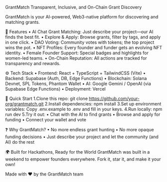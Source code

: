 GrantMatch
Transparent, Inclusive, and On-Chain Grant Discovery

GrantMatch is your AI-powered, Web3-native platform for discovering and matching grants.

🚀 Features
• AI Chat Grant Matching: Just describe your project—our AI finds the best fit.
• Explore & Apply: Browse grants, filter by tags, and apply in one click.
• DAO Voting: Community votes with tokens; the top project wins the pot.
• NFT Profiles: Every founder and funder gets an evolving NFT identity.
• Female Founder Support: Special badges and highlights for women-led teams.
• On-Chain Reputation: All actions are tracked for transparency and rewards.

⚙️ Tech Stack
• Frontend: React + TypeScript + TailwindCSS (Vite)
• Backend: Supabase (Auth, DB, Edge Functions)
• Blockchain: Solana Devnet, SPL Tokens, Phantom Wallet
• AI: Google Gemini / OpenAI (via Supabase Edge Functions)
• Deployment: Vercel

🧪 Quick Start
1.Clone this repo:
  git clone https://github.com/your-org/grantmatch.git
2.Install dependencies:
  npm install
3.Set up environment variables:
Copy .env.example to .env and fill in your keys.
4.Run locally:
  npm run dev
5.Try it out:
 • Chat with the AI to find grants
 • Browse and apply for funding
 • Connect your wallet and vote

❓ Why GrantMatch?
• No more endless grant hunting
• No more opaque funding decisions
• Just describe your project and let the community (and AI) do the rest

🌍 Built for Hackathons, Ready for the World
GrantMatch was built in a weekend to empower founders everywhere.
Fork it, star it, and make it your own!

Made with ❤️ by the GrantMatch team
